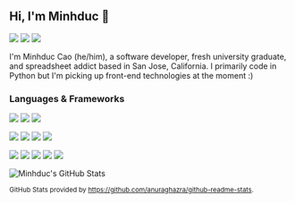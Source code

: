 ## Hi, I'm Minhduc 👋

[![](https://img.shields.io/badge/GitHub-%2312100E.svg?&style=flat-square&logo=Github&logoColor=white)](https://github.com/minhduccao)
[![](https://img.shields.io/badge/Gmail-EA4335.svg?&style=flat-square&logo=Gmail&logoColor=white)](mailto:minhduc.t.cao@gmail.com)
[![](https://img.shields.io/badge/LinkedIn-%230077B5.svg?&style=flat-square&logo=LinkedIn&logoColor=white)](https://www.linkedin.com/in/minhduc-cao/)

I'm Minhduc Cao (he/him), a software developer, fresh university graduate, and spreadsheet addict based in San Jose, California. I primarily code in Python but I'm picking up front-end technologies at the moment :)

### Languages & Frameworks

![](https://img.shields.io/badge/Python-3776AB.svg?&style=flat-square&logo=Python&logoColor=white)
![](https://img.shields.io/badge/Java-007396.svg?&style=flat-square&logo=Java&logoColor=white)
![](https://img.shields.io/badge/C++-00599C.svg?&style=flat-square&logo=cplusplus&logoColor=white)

![](https://img.shields.io/badge/JavaScript-F7DF1E.svg?&style=flat-square&logo=JavaScript&logoColor=white)
![](https://img.shields.io/badge/HTML5-E34F26.svg?&style=flat-square&logo=HTML5&logoColor=white)
![](https://img.shields.io/badge/CSS-1572B6.svg?&style=flat-square&logo=CSS3&logoColor=white)
![](https://img.shields.io/badge/React%20/%20React%20Native-61DAFB.svg?&style=flat-square&logo=React&logoColor=white)

![](https://img.shields.io/badge/Git-F05032.svg?&style=flat-square&logo=Git&logoColor=white)
![](https://img.shields.io/badge/Firebase-FFCA28.svg?&style=flat-square&logo=Firebase&logoColor=white)
![](https://img.shields.io/badge/MySQL-4479A1.svg?&style=flat-square&logo=MySQL&logoColor=white)
![](https://img.shields.io/badge/Expo-000020.svg?&style=flat-square&logo=Expo&logoColor=white)
![](https://img.shields.io/badge/Google%20Sheets-34A853.svg?&style=flat-square&logo=googlesheets&logoColor=white)

![Minhduc's GitHub Stats](https://github-readme-stats-minhduccao.vercel.app/api?username=minhduccao&hide=stars&count_private=true&show_icons=true&theme=gotham)

<!-- ![Top Langs](https://github-readme-stats-minhduccao.vercel.app/api/top-langs/?username=minhduccao&layout=compact&theme=gotham)] -->

<sub> GitHub Stats provided by https://github.com/anuraghazra/github-readme-stats. <sup>
